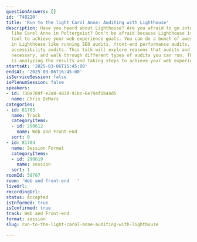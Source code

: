 ```yaml
---
questionAnswers: []
id: '748220'
title: 'Run to the light Carol Anne: Auditing with Lighthouse'
description: Have you heard about Lighthouse? Are you afraid to go into the light
  like Carol Anne in Poltergeist? Don't be afraid because Lighthouse is an awesome
  tool to achieve your web experience goals. You can do a bunch of awesome things
  in Lighthouse like running SEO audits, front-end performance audits, and my favorite,
  accessibility audits. This talk will explore reasons that audits and testing are
  necessary, and walk through different types of audits you can run. The end goal
  is analyzing the results and taking steps to achieve your web experience goals.
startsAt: '2025-03-06T15:45:00'
endsAt: '2025-03-06T16:45:00'
isServiceSession: false
isPlenumSession: false
speakers:
- id: 730a789f-e2a8-483d-91bc-6e794f1b44d5
  name: Chris DeMars
categories:
- id: 81703
  name: Track
  categoryItems:
  - id: 290612
    name: Web and Front-end
  sort: 0
- id: 81704
  name: Session Format
  categoryItems:
  - id: 290619
    name: session
  sort: 1
roomId: 58707
room: 'Web and front-end   '
liveUrl:
recordingUrl:
status: Accepted
isInformed: true
isConfirmed: true
track: Web and Front-end
format: session
slug: run-to-the-light-carol-anne-auditing-with-lighthouse

---
```

